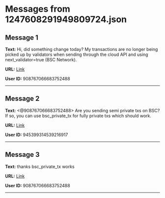 # Messages from 1247608291949809724.json

## Message 1

**Text:** Hi, did something change today? My transactions are no longer being picked up by validators when sending through the cloud API and using next_validator=true (BSC Network).

**URL:** [Link](https://discord.com/channels/638409433860407300/638411171233398824/1247608291949809724)

**User ID:** 908767066683752488

---

## Message 2

**Text:** <@908767066683752488> Are you sending semi private txs on BSC? If so, you can use bsc_private_tx for fully private txs which should work.

**URL:** [Link](https://discord.com/channels/638409433860407300/638411171233398824/1247609504556777626)

**User ID:** 945399314539216917

---

## Message 3

**Text:** thanks bsc_private_tx works

**URL:** [Link](https://discord.com/channels/638409433860407300/638411171233398824/1247613646327255060)

**User ID:** 908767066683752488

---

